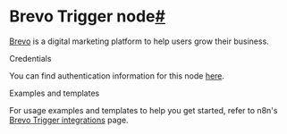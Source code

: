 [](https://github.com/n8n-io/n8n-docs/edit/main/docs/integrations/builtin/trigger-nodes/n8n-nodes-base.brevotrigger.md "Edit this page")

# Brevo Trigger node[#](#brevo-trigger-node "Permanent link")

[Brevo](https://www.brevo.com/) is a digital marketing platform to help users grow their business.

Credentials

You can find authentication information for this node [here](../../credentials/brevo/).

Examples and templates

For usage examples and templates to help you get started, refer to n8n's [Brevo Trigger integrations](https://n8n.io/integrations/brevo-trigger/) page.